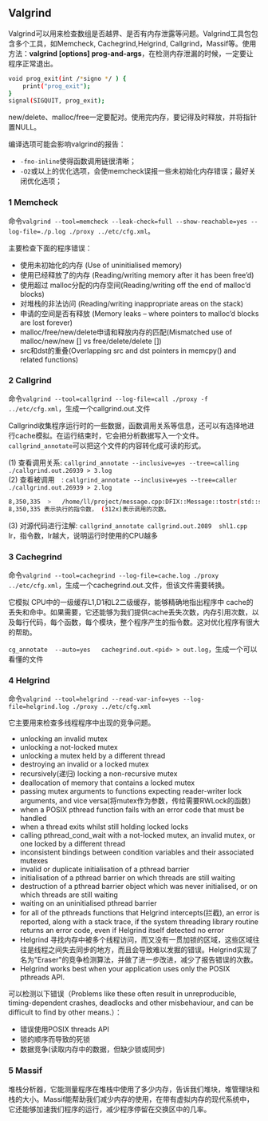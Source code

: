 ## Valgrind

Valgrind可以用来检查数组是否越界、是否有内存泄露等问题。Valgrind工具包包含多个工具，如Memcheck, Cachegrind,Helgrind, Callgrind，Massif等。使用方法：**valgrind [options] prog-and-args**，在检测内存泄漏的时候，一定要让程序正常退出。
```sh
void prog_exit(int /*signo */ ) {
    print("prog_exit");
}
signal(SIGQUIT, prog_exit);
```
new/delete、malloc/free一定要配对。使用完内存，要记得及时释放，并将指针置NULL。

编译选项可能会影响valgrind的报告：
- `-fno-inline`使得函数调用链很清晰；
- `-O2`或以上的优化选项，会使memcheck误报一些未初始化内存错误；最好关闭优化选项；

### 1 Memcheck

命令`valgrind --tool=memcheck --leak-check=full --show-reachable=yes --log-file=./p.log ./proxy ../etc/cfg.xml`。

主要检查下面的程序错误：
- 使用未初始化的内存 (Use of uninitialised memory)
- 使用已经释放了的内存 (Reading/writing memory after it has been free’d)
- 使用超过 malloc分配的内存空间(Reading/writing off the end of malloc’d blocks)
- 对堆栈的非法访问 (Reading/writing inappropriate areas on the stack)
- 申请的空间是否有释放 (Memory leaks – where pointers to malloc’d blocks are lost forever)
- malloc/free/new/delete申请和释放内存的匹配(Mismatched use of malloc/new/new [] vs free/delete/delete [])
- src和dst的重叠(Overlapping src and dst pointers in memcpy() and related functions)

### 2 Callgrind

命令`valgrind --tool=callgrind --log-file=call ./proxy -f ../etc/cfg.xml`，生成一个callgrind.out.<pid>文件

Callgrind收集程序运行时的一些数据，函数调用关系等信息，还可以有选择地进行cache模拟。在运行结束时，它会把分析数据写入一个文件。`callgrind_annotate`可以把这个文件的内容转化成可读的形式。

(1) 查看调用关系: `callgrind_annotate --inclusive=yes --tree=calling ./callgrind.out.26939 > 3.log` <br/>
(2) 查看被调用　: `callgrind_annotate --inclusive=yes --tree=caller  ./callgrind.out.26939 > 2.log`
```sh
8,350,335  >   /home/ll/project/message.cpp:DFIX::Message::tostr(std::string&, int)  (312x) [/home/ll/bin/proxy]
8,350,335 表示执行的指令数， (312x)表示调用的次数。
```
(3) 对源代码进行注解: `callgrind_annotate callgrind.out.2089  shl1.cpp` <br/>
    Ir，指令数，Ir越大，说明运行时使用的CPU越多

### 3 Cachegrind

命令`valgrind --tool=cachegrind --log-file=cache.log ./proxy ../etc/cfg.xml`，生成一个cachegrind.out.<pid>文件，但该文件需要转换。

它模拟 CPU中的一级缓存L1,D1和L2二级缓存，能够精确地指出程序中 cache的丢失和命中。如果需要，它还能够为我们提供cache丢失次数，内存引用次数，以及每行代码，每个函数，每个模块，整个程序产生的指令数。这对优化程序有很大的帮助。

`cg_annotate  --auto=yes   cachegrind.out.<pid> > out.log`，生成一个可以看懂的文件

### 4 Helgrind

命令`valgrind --tool=helgrind --read-var-info=yes --log-file=helgrind.log ./proxy ../etc/cfg.xml`

它主要用来检查多线程程序中出现的竞争问题。
- unlocking an invalid mutex
- unlocking a not-locked mutex
- unlocking a mutex held by a different thread
- destroying an invalid or a locked mutex
- recursively(递归) locking a non-recursive mutex
- deallocation of memory that contains a locked mutex
- passing mutex arguments to functions expecting reader-writer lock arguments, and vice versa(将mutex作为参数，传给需要RWLock的函数)
- when a POSIX pthread function fails with an error code that must be handled
- when a thread exits whilst still holding locked locks
- calling pthread_cond_wait with a not-locked mutex, an invalid mutex, or one locked by a different thread
- inconsistent bindings between condition variables and their associated mutexes
- invalid or duplicate initialisation of a pthread barrier
- initialisation of a pthread barrier on which threads are still waiting
- destruction of a pthread barrier object which was never initialised, or on which threads are still waiting
- waiting on an uninitialised pthread barrier
- for all of the pthreads functions that Helgrind intercepts(拦截), an error is reported, along with a stack trace, if the system threading library routine returns an error code, even if Helgrind itself detected no error
- Helgrind 寻找内存中被多个线程访问，而又没有一贯加锁的区域，这些区域往往是线程之间失去同步的地方，而且会导致难以发掘的错误。Helgrind实现了名为"Eraser"的竞争检测算法，并做了进一步改进，减少了报告错误的次数。
- Helgrind works best when your application uses only the POSIX pthreads API.

可以检测以下错误（Problems like these often result in unreproducible, timing-dependent crashes, deadlocks and other misbehaviour, and can be difficult to find by other means.）：
- 错误使用POSIX threads API
- 锁的顺序而导致的死锁
- 数据竞争(读取内存中的数据，但缺少锁或同步)

### 5 Massif
堆栈分析器，它能测量程序在堆栈中使用了多少内存，告诉我们堆块，堆管理块和栈的大小。Massif能帮助我们减少内存的使用，在带有虚拟内存的现代系统中，它还能够加速我们程序的运行，减少程序停留在交换区中的几率。
